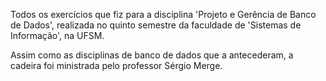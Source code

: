 Todos os exercícios que fiz para a disciplina 'Projeto e Gerência de Banco de Dados', realizada no quinto semestre da faculdade de 'Sistemas de Informação', na UFSM.

Assim como as disciplinas de banco de dados que a antecederam, a cadeira foi ministrada pelo professor Sérgio Merge.
